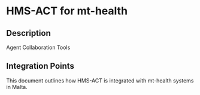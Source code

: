 # HMS-ACT for mt-health

## Description

Agent Collaboration Tools

## Integration Points

This document outlines how HMS-ACT is integrated with mt-health systems in Malta.
